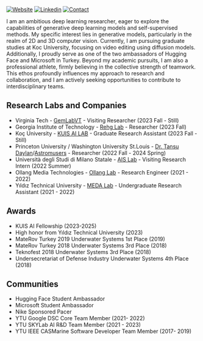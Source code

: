 [![Website](https://img.shields.io/badge/Further%20Info-WEBSITE-blue?style=for-the-badge)](https://bariscankurtkaya.github.io/) [![Linkedin](https://img.shields.io/badge/MY%20PROFILE-Linkedin-blue?style=for-the-badge)](https://www.linkedin.com/in/bariscankurtkaya/)
 [![Contact](https://img.shields.io/badge/CONTACT-GMAIL-yellow?style=for-the-badge&logo=gmail&logoColor=white)](mailto:bariscankurtkaya@gmail.com)
 

I am an ambitious deep learning researcher, eager to explore the capabilities of generative deep learning models and self-supervised methods. My specific interest lies in generative models, particularly in the realm of 2D and 3D computer vision. Currently, I am pursuing graduate studies at Koc University, focusing on video editing using diffusion models. Additionally, I proudly serve as one of the two ambassadors of Hugging Face and Microsoft in Turkey. Beyond my academic pursuits, I am also a professional athlete, firmly believing in the collective strength of teamwork. This ethos profoundly influences my approach to research and collaboration, and I am actively seeking opportunities to contribute to interdisciplinary teams.

## Research Labs and Companies
- Virginia Tech - [GemLabVT](https://pinguar.org/) - Visiting Researcher (2023 Fall - Still)
- Georgia Institute of Technology - [Rehg Lab](https://rehg.org/) - Researcher (2023 Fall)
- Koç University - [KUIS AI LAB](https://ai.ku.edu.tr/) - Graduate Research Assistant (2023 Fall - Still)
- Princeton University / Washington University St.Louis - [Dr. Tansu Daylan](https://web.astro.princeton.edu/people/tansu-daylan)/[Astromusers](https://sites.wustl.edu/astromusers/) - Researcher (2022 Fall - 2024 Spring)
- Università degli Studi di Milano Statale - [AIS Lab](https://ais-lab.di.unimi.it/index.html) - Visiting Research Intern (2022 Summer)
- Ollang Media Technologies - [Ollang Lab](https://ollang.com/) - Research Engineer (2021 - 2022)
- Yıldız Technical University - [MEDA Lab](https://ehm.yildiz.edu.tr/en/ehm/5/Laboratories/179) - Undergraduate Research Assistant (2021 - 2022)

## Awards
- KUIS AI Fellowship (2023-2025)
- High honor from Yıldız Technical University (2023)
- MateRov Turkey 2019 Underwater Systems 1st Place (2019)
- MateRov Turkey 2018 Underwater Systems 3rd Place (2018)
- Teknofest 2018 Underwater Systems 3rd Place (2018)
- Undersecretariat of Defense Industry Underwater Systems 4th Place (2018)

## Communities
- Hugging Face Student Ambassador 
- Microsoft Student Ambassador
- Nike Sponsored Pacer
- YTU Google DSC Core Team Member (2021- 2022)
- YTU SKYLab AI R&D Team Member (2021 - 2023)
- YTU IEEE CASMarine Software Developer Team Member (2017- 2019)
